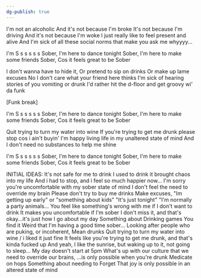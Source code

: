 ```yaml
---
dg-publish: true
---
```

I'm not an alcoholic
And it's not because I'm broke
It's not because I'm driving
And it's not because I'm woke
I just really like to feel present and alive
And I'm sick of all these social norms that make you ask me whyyyy...

I'm S s s s s s 
Sober, I'm here to dance tonight 
Sober, I'm here to make some friends
Sober, Cos it feels great to be
Sober

I don't wanna have to hide it,
Or pretend to sip on drinks
Or make up lame excuses
No I don't care what your friend here thinks
I'm sick of hearing stories of you vomiting or drunk
I'd rather hit the d-floor and get groovy wi' da funk

\[Funk break\]

I'm S s s s s s 
Sober, I'm here to dance tonight 
Sober, I'm here to make some friends
Sober, Cos it feels great to be
Sober

Quit trying to turn my water into wine
If you're trying to get me drunk please stop cos i ain't buyin'
I'm happy living life in my unaltered state of mind
And I don't need no substances to help me shine

I'm S s s s s s 
Sober, I'm here to dance tonight 
Sober, I'm here to make some friends
Sober, Cos it feels great to be
Sober

INITIAL IDEAS:
It's not safe for me to drink
I used to drink it brought chaos into my life
And i had to stop, and i feel so much happier now\...
I'm sorry you're uncomfortable with my sober state of mind
I don't feel the need to override my brain
Please don't try to buy me drinks
Make excuses, "Im getting up early" or "something about kids"
"It's just tonight" "I'm normally a party animals...
You feel like something's wrong with me if I don't want to drink
It makes you uncomfortable if I'm sober
I don't miss it, and that's okay\...it's just how I go about my day
Something about Drinking games
You find it Weird that I'm having a good time sober\...
Looking after people who are puking, or incoherent,
Mean drunks
Quit trying to turn my water into wine / i liked it just fine
It feels like you're trying to get me drunk, and that's kinda fucked up
And yeah, I like the sunrise, but waking up to it, not going to sleep...
My day doesn't start at 5pm
What's up with our culture that we need to override our brains,
\...is only possible when you're drunk
Medicate on hops
Something about needing to Forget
That joy is only possible in an altered state of mind